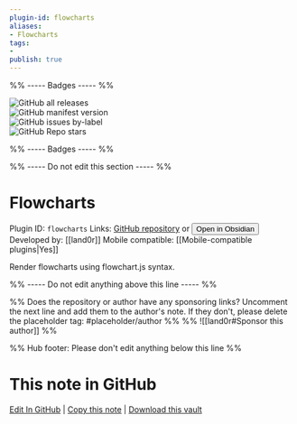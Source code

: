 ```yaml
---
plugin-id: flowcharts
aliases:
- Flowcharts
tags: 
- 
publish: true
---
```


%% ----- Badges ----- %%

![GitHub all releases](https://img.shields.io/github/downloads/land0r/obsidian-flowchart-plugin/total?color=573E7A&logo=github&style=for-the-badge)   
![GitHub manifest version](https://img.shields.io/github/manifest-json/v/land0r/obsidian-flowchart-plugin?color=573E7A&logo=github&style=for-the-badge)   
![GitHub issues by-label](https://img.shields.io/github/issues/land0r/obsidian-flowchart-plugin/help%20wanted?color=573E7A&logo=github&style=for-the-badge)   
![GitHub Repo stars](https://img.shields.io/github/stars/land0r/obsidian-flowchart-plugin?color=573E7A&logo=github&style=for-the-badge)

%% ----- Badges ----- %%

%% ----- Do not edit this section ----- %%

# Flowcharts

Plugin ID: `flowcharts`
Links: [GitHub repository](https://github.com/land0r/obsidian-flowchart-plugin) or [<button id=HH>Open in Obsidian</button>](obsidian://show-plugin?id=flowcharts)
Developed by: [[land0r]]
Mobile compatible: [[Mobile-compatible plugins|Yes]]

Render flowcharts using flowchart.js syntax.

%% ----- Do not edit anything above this line ----- %% 

%% Does the repository or author have any sponsoring links? Uncomment the next line and add them to the author's note. If they don't, please delete the placeholder tag: #placeholder/author %%
%% ![[land0r#Sponsor this author]] %%

%% Hub footer: Please don't edit anything below this line %%

# This note in GitHub

<span class="git-footer">[Edit In GitHub](https://github.dev/obsidian-community/obsidian-hub/blob/main/02%20-%20Community%20Expansions/02.05%20All%20Community%20Expansions/Plugins/flowcharts.md "git-hub-edit-note") | [Copy this note](https://raw.githubusercontent.com/obsidian-community/obsidian-hub/main/02%20-%20Community%20Expansions/02.05%20All%20Community%20Expansions/Plugins/flowcharts.md "git-hub-copy-note") | [Download this vault](https://github.com/obsidian-community/obsidian-hub/archive/refs/heads/main.zip "git-hub-download-vault") </span>
